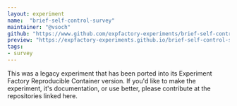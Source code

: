 ```yaml
---
layout: experiment
name:  "brief-self-control-survey"
maintainer: "@vsoch"
github: "https://www.github.com/expfactory-experiments/brief-self-control-survey"
preview: "https://expfactory-experiments.github.io/brief-self-control-survey"
tags:
- survey
---
```


This was a legacy experiment that has been ported into its Experiment Factory Reproducible Container version. If you'd like to make the experiment, it's documentation, or use better, please contribute at the repositories linked here.
